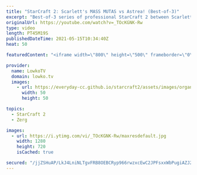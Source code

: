 ```yaml
---
title: "StarCraft 2: Scarlett's MASS MUTAS vs Astrea! (Best-of-3)"
excerpt: "Best-of-3 series of professional StarCraft 2 between Scarlett and Astrea. In this series Scarlett goes for several types of aggression (Queen pushes, Swarm Hosts and Mutalisks) to prevent the game from going to the late game.  Support my work on Patreon: http://www.patreon.com/lowkotv Become a YouTube"
originalUrl: https://youtube.com/watch?v=_TOcKGNK-Rw
type: video
length: PT45M19S
publishedDateTime: 2021-05-15T10:34:40Z
heat: 50

featuredContent: "<iframe width=\"800\" height=\"500\" frameborder=\"0\" src=\"https://www.youtube.com/embed/_TOcKGNK-Rw\" allow=\"accelerometer; autoplay; encrypted-media; gyroscope; picture-in-picture\" allowfullscreen></iframe>"

provider:
  name: LowkoTV
  domain: lowko.tv
  images:
    - url: https://everyday-cc.github.io/starcraft2/assets/images/organizations/lowko.tv-50x50.jpg
      width: 50
      height: 50

topics:
  - StarCraft 2
  - Zerg

images:
  - url: https://i.ytimg.com/vi/_TOcKGNK-Rw/maxresdefault.jpg
    width: 1280
    height: 720
    isCached: true

secured: "/jjZSHuAP/LkJ4LniNLTgvFRB8OEBCRyp966rwzxcEwC2JPFsxxWbPugiAZJ2lDfiEaHqA1UtkGrmrAiMWal9aFv9UyemKzwG35sG/fmCFX/aNbCJscb8FXEs4Dp100mu1M3nd6k5sfw+z8hxfMivUXO96fBzzcLhS3dOTSvCsSC4cPZENmtk3SCfkkpaG9pmSqq/pbF9Sc7sjRa6Wm6g2F+6YwpTvK3IlCHZfutKq/gmT1n3HoRzo7ZvSRvoNWT01+zESUSX1fF9wQlqxawU9WdJtAfB+anPKvUpLzwAV1CAK9h0P7A7/HQDvCUhE6z8QFLETk+1DPZsyChcVwGYssod7aPGA21vt1GTZ6XZY1yEljQc4FkSWWGu21AQaZ6gLy50qHWoxqdChmQzoHmSaOWxC6zdBLCIJVUkkF3jNmXfoqu+FDi4kJC+/Ua8VeG;yHkbgQEopubbDhV5LEPu9w=="
---
```


